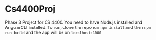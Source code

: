 # Cs4400Proj
Phase 3 Project for CS 4400. You need to have Node.js installed and AngularCLI installed.
To run, clone the repo run `npm install` and then `npm run build` and the app will be on `localhost:3000`
